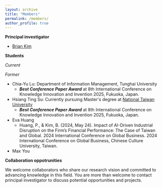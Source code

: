 ```yaml
---
layout: archive
title: "Members"
permalink: /members/
author_profile: true
---
```


__Principal investigator__

- [Brian Kim](https://briankimstudio.github.io/)

__Students__

_Current_

_Former_

- Chia-Yu Lu: Department of Information Management, Tunghai University
    - _**Best Conference Paper Award**_ at 8th International Conference on Knowledge Innovation and Invention 2025, Fukuoka, Japan.
- Hsiang Ting Su: Currently pursuing Master's degree at [National Taiwan University](https://www.ntu.edu.tw/english/)
    - _**Best Conference Paper Award**_ at 8th International Conference on Knowledge Innovation and Invention 2025, Fukuoka, Japan.
- Eva Huang
    - Huang, P., & Kim, B. (2024, May 24). Impact of AI-Driven Industrial Disruption on the Firm’s Financial Performance: The Case of Taiwan and Global. 2024 International Conference on Global Business. 2024 International Conference on Global Business, Chinese Culture University, Taiwan.
- Max You

<!-- __Undergraduate students__

- Miaomiao -->

__Collaboration oppotrunities__

We welcome collaborators who share our research vision and committed to advancing knowledge in this field. You are more than welcome to contact principal investigator to discuss potential opportunities and projects.



